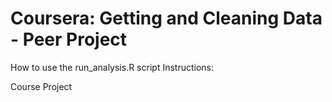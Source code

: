 
Coursera: Getting and Cleaning Data - Peer Project
==================================================

How to use the run_analysis.R script
Instructions:


Course Project
